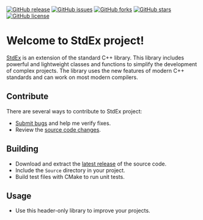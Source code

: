 [![GitHub release](https://img.shields.io/github/release/Grandbrain/StdEx.svg)](https://github.com/Grandbrain/StdEx/releases)
[![GitHub issues](https://img.shields.io/github/issues/Grandbrain/StdEx.svg)](https://github.com/Grandbrain/StdEx/issues)
[![GitHub forks](https://img.shields.io/github/forks/Grandbrain/StdEx.svg)](https://github.com/Grandbrain/StdEx/network/members)
[![GitHub stars](https://img.shields.io/github/stars/Grandbrain/StdEx.svg)](https://github.com/Grandbrain/StdEx/stargazers)
[![GitHub license](https://img.shields.io/github/license/Grandbrain/StdEx.svg)](https://github.com/Grandbrain/StdEx/blob/master/LICENSE)

# Welcome to StdEx project!

[StdEx](https://github.com/Grandbrain/StdEx) is an extension of the standard C++ library. This library includes powerful and lightweight classes and functions to simplify the development of complex projects. The library uses the new features of modern C++ standards and can work on most modern compilers.

## Contribute

There are several ways to contribute to StdEx project:
* [Submit bugs](https://github.com/Grandbrain/StdEx/issues) and help me verify fixes.
* Review the [source code changes](https://github.com/Grandbrain/StdEx/pulls).


## Building

* Download and extract the [latest release](https://github.com/Grandbrain/StdEx/releases) of the source code.
* Include the `Source` directory in your project.
* Build test files with CMake to run unit tests.


## Usage

* Use this header-only library to improve your projects.
